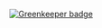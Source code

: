 
[![Greenkeeper badge](https://badges.greenkeeper.io/dmarczydlo/node-boilerplate.svg)](https://greenkeeper.io/)
